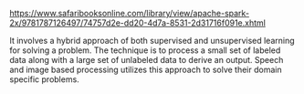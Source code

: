 https://www.safaribooksonline.com/library/view/apache-spark-2x/9781787126497/74757d2e-dd20-4d7a-8531-2d31716f091e.xhtml



 It involves a hybrid approach of both supervised and unsupervised learning for solving a problem. The technique is to process a small set of labeled data along with a large set of unlabeled data to derive an output. Speech and image based processing utilizes this approach to solve their domain specific problems.


